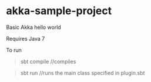 # akka-sample-project
Basic Akka hello world

Requires Java 7

To run
> sbt compile        //compiles

> sbt run         //runs the main class specified in plugin.sbt






